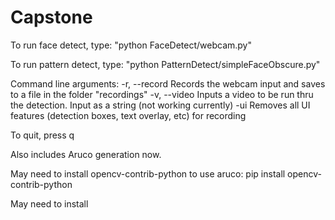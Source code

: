 # Capstone

To run face detect, type:
"python FaceDetect/webcam.py"

To run pattern detect, type:
"python PatternDetect/simpleFaceObscure.py"

Command line arguments:
-r, --record      Records the webcam input and saves to a file in the folder "recordings"
-v, --video       Inputs a video to be run thru the detection. Input as a string (not working currently)
-ui               Removes all UI features (detection boxes, text overlay, etc) for recording

To quit, press q

Also includes Aruco generation now.

May need to install opencv-contrib-python to use aruco:
pip install opencv-contrib-python

May need to install 